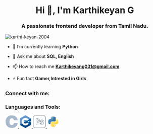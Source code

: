 <h1 align="center">Hi 👋, I'm Karthikeyan G</h1>
<h3 align="center">A passionate frontend developer from Tamil Nadu.</h3>

<p align="left"> <img src="https://komarev.com/ghpvc/?username=karthi-keyan-2004&label=Profile%20views&color=0e75b6&style=flat" alt="karthi-keyan-2004" /> </p>

- 🌱 I’m currently learning **Python**

- 💬 Ask me about **SQL, English**

- 📫 How to reach me **Karthikeyang031@gmail.com**

- ⚡ Fun fact **Gamer,Intrested in Girls**

<h3 align="left">Connect with me:</h3>
<p align="left">
</p>

<h3 align="left">Languages and Tools:</h3>
<p align="left"> <a href="https://www.cprogramming.com/" target="_blank" rel="noreferrer"> <img src="https://raw.githubusercontent.com/devicons/devicon/master/icons/c/c-original.svg" alt="c" width="40" height="40"/> </a> <a href="https://www.w3schools.com/cpp/" target="_blank" rel="noreferrer"> <img src="https://raw.githubusercontent.com/devicons/devicon/master/icons/cplusplus/cplusplus-original.svg" alt="cplusplus" width="40" height="40"/> </a> <a href="https://www.photoshop.com/en" target="_blank" rel="noreferrer"> <img src="https://raw.githubusercontent.com/devicons/devicon/master/icons/photoshop/photoshop-line.svg" alt="photoshop" width="40" height="40"/> </a> <a href="https://www.python.org" target="_blank" rel="noreferrer"> <img src="https://raw.githubusercontent.com/devicons/devicon/master/icons/python/python-original.svg" alt="python" width="40" height="40"/> </a> </p>
